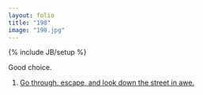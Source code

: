 ```yaml
---
layout: folio
title: "198"
image: "198.jpg"
---
```

{% include JB/setup %}

<div class="copy">
	<p>Good choice.</p>
</div>

<div class="choice">
	<ol>
		<li><a href="200.html">
			Go through, escape, and look down the street in awe.
</a></li>
	</ol>
</div>